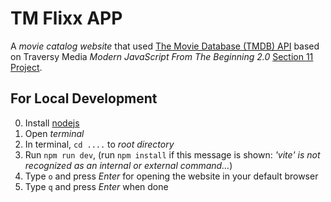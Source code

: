 # TM Flixx APP

A _movie catalog website_ that used [The Movie Database (TMDB) API](https://developer.themoviedb.org/reference/intro/getting-started) based on Traversy Media _Modern JavaScript From The Beginning 2.0_ [Section 11 Project](https://www.traversymedia.com/products/modern-javascript-from-the-beginning-2-0/categories/2152233626/posts/2165170634).

## For Local Development

0. Install [nodejs](https://nodejs.org/)
1. Open _terminal_
2. In terminal, `cd ....` to _root directory_
3. Run `npm run dev`, (run `npm install` if this message is shown: _'vite' is not recognized as an internal or external command..._)
4. Type `o` and press _Enter_ for opening the website in your default browser
5. Type `q` and press _Enter_ when done
